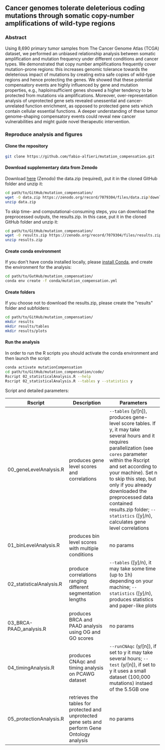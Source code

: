 ## Cancer genomes tolerate deleterious coding mutations through somatic copy-number amplifications of wild-type regions

[comment]: <> (Replace with the correct DOI)
[comment]:[![](https://img.shields.io/badge/doi-10.1101/2021.02.13.429885-rec.svg)](https://doi.org/10.1101/2021.03.13.429885)

### Abstract

Using 8,690 primary tumor samples from The Cancer Genome Atlas (TCGA) dataset, we performed an unbiased relationship analysis between somatic amplification and mutation frequency under different conditions and cancer types. We demonstrated that copy number amplifications frequently cover mutation-prone regions: this increases genomic tolerance towards the deleterious impact of mutations by creating extra safe copies of wild-type regions and hence protecting the genes. We showed that these potential compensatory events are highly influenced by gene and mutation properties, e.g., haploinsufficient genes showed a higher tendency to be protected from mutations via amplifications. Moreover, over-representation analysis of unprotected gene sets revealed unessential and cancer-unrelated function enrichment, as opposed to protected gene sets which contain cellular essential functions. A deeper understanding of these tumor genome-shaping compensatory events could reveal new cancer vulnerabilities and might guide novel therapeutic intervention.


### Reproduce analysis and figures

#### Clone the repository

```bash
git clone https://github.com/fabio-alfieri/mutation_compensation.git
```
#### Download supplementary data from Zenodo 

Download [here](https://doi.org/10.5281/zenodo.7079304) (Zenodo) the data.zip (required), put it in the cloned GitHub folder and unzip it:
```bash
cd path/to/GitHub/mutation_compensation/
wget -O data.zip https://zenodo.org/record/7079304/files/data.zip?download=1
unzip data.zip
```

To skip time- and computational-consuming steps, you can download the preprocessed outputs, the results.zip. In this case, put it in the cloned GitHub folder and unzip it:
```bash
cd path/to/GitHub/mutation_compensation/
wget -O results.zip https://zenodo.org/record/7079304/files/results.zip?download=1
unzip results.zip
```

#### Create conda environment

If you don't have conda installed locally, please [install Conda](https://docs.conda.io/projects/conda/en/latest/user-guide/index.html), and create the environment for the analysis:
```bash
cd path/to/GutHub/mutation_compensation/
conda env create -f conda/mutation_compensation.yml
```

#### Create folders

If you choose not to download the results.zip, please create the "results" folder and subfolders:
```bash
cd path/to/GitHub/mutation_compensation/
mkdir results
mkdir results/tables
mkdir results/plots
```

#### Run the analysis

In order to run the R scripts you should activate the conda environment and then launch the script:

```bash
conda activate mutationCompensation
cd path/to/GitHub/mutation_compensation/code/
Rscript 02_statisticalAnalysis.R --help
Rscript 02_statisticalAnalysis.R --tables y --statistics y
```

Script and detailed parameters:

| Rscript | Description | Parameters |
| --- | --- | --- |
| 00_geneLevelAnalysis.R | produces gene level scores and correlations | `--tables` (y/[n]), produces gene-level score tables. If y, it may take several hours and it requires parallelization (see `cores` parameter within the Rscript and set according to your machine). Set n to skip this step, but only if you already downloaded the preprocessed data contained results.zip folder; `--statistics` ([y]/n), calculates gene level correlations |
| 01_binLevelAnalysis.R | produces bin level scores with multiple conditions | no params |
| 02_statisticalAnalysis.R | produce correlations ranging different segmentation lengths | `--tables` ([y]/n), it may take some time (up to 1h) depending on your machine; `--statistics` ([y]/n), produces statistics and paper-like plots |
| 03_BRCA-PAAD_analysis.R | produces BRCA and PAAD analysis using OG and GO scores | no params |
| 04_timingAnalysis.R | produces CNAqc and timing analysis on PCAWG dataset | `--runCNAqc` (y/[n]), if set to y it may take several hours; `--test` (y/[n]), if set to y it uses a small dataset (100,000 mutations) instaed of the 5.5GB one |
| 05_protectionAnalysis.R | retrieves the tables for protected and unprotected gene sets and perform Gene Ontology analysis | no params |

